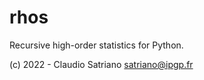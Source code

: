# rhos

Recursive high-order statistics for Python.

(c) 2022 - Claudio Satriano <satriano@ipgp.fr>
